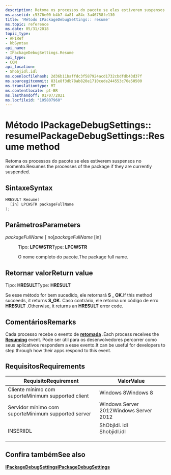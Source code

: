 ```yaml
---
description: Retoma os processos do pacote se eles estiverem suspensos no momento.
ms.assetid: c5376e00-b4b7-4a81-a84c-3a46758fe130
title: 'Método IPackageDebugSettings:: resume'
ms.topic: reference
ms.date: 05/31/2018
topic_type:
- APIRef
- kbSyntax
api_name:
- IPackageDebugSettings.Resume
api_type:
- COM
api_location:
- Shobjidl.idl
ms.openlocfilehash: 2d36b11baffdc3f587924acd1732cbdfdb43d37f
ms.sourcegitcommit: 831e8f3db78ab820e1710cede244553c70e50500
ms.translationtype: MT
ms.contentlocale: pt-BR
ms.lasthandoff: 01/07/2021
ms.locfileid: "105807960"
---
```

# <a name="ipackagedebugsettingsresume-method"></a><span data-ttu-id="b10ec-103">Método IPackageDebugSettings:: resume</span><span class="sxs-lookup"><span data-stu-id="b10ec-103">IPackageDebugSettings::Resume method</span></span>

<span data-ttu-id="b10ec-104">Retoma os processos do pacote se eles estiverem suspensos no momento.</span><span class="sxs-lookup"><span data-stu-id="b10ec-104">Resumes the processes of the package if they are currently suspended.</span></span>

## <a name="syntax"></a><span data-ttu-id="b10ec-105">Sintaxe</span><span class="sxs-lookup"><span data-stu-id="b10ec-105">Syntax</span></span>


```C++
HRESULT Resume(
  [in] LPCWSTR packageFullName
);
```



## <a name="parameters"></a><span data-ttu-id="b10ec-106">Parâmetros</span><span class="sxs-lookup"><span data-stu-id="b10ec-106">Parameters</span></span>

<dl> <dt>

<span data-ttu-id="b10ec-107">*packageFullName* \[ no\]</span><span class="sxs-lookup"><span data-stu-id="b10ec-107">*packageFullName* \[in\]</span></span>
</dt> <dd>

<span data-ttu-id="b10ec-108">Tipo: **LPCWSTR**</span><span class="sxs-lookup"><span data-stu-id="b10ec-108">Type: **LPCWSTR**</span></span>

<span data-ttu-id="b10ec-109">O nome completo do pacote.</span><span class="sxs-lookup"><span data-stu-id="b10ec-109">The package full name.</span></span>

</dd> </dl>

## <a name="return-value"></a><span data-ttu-id="b10ec-110">Retornar valor</span><span class="sxs-lookup"><span data-stu-id="b10ec-110">Return value</span></span>

<span data-ttu-id="b10ec-111">Tipo: **HRESULT**</span><span class="sxs-lookup"><span data-stu-id="b10ec-111">Type: **HRESULT**</span></span>

<span data-ttu-id="b10ec-112">Se esse método for bem sucedido, ele retornará **S \_ OK**.</span><span class="sxs-lookup"><span data-stu-id="b10ec-112">If this method succeeds, it returns **S\_OK**.</span></span> <span data-ttu-id="b10ec-113">Caso contrário, ele retorna um código de erro **HRESULT** .</span><span class="sxs-lookup"><span data-stu-id="b10ec-113">Otherwise, it returns an **HRESULT** error code.</span></span>

## <a name="remarks"></a><span data-ttu-id="b10ec-114">Comentários</span><span class="sxs-lookup"><span data-stu-id="b10ec-114">Remarks</span></span>

<span data-ttu-id="b10ec-115">Cada processo recebe o evento de [**retomada**](/uwp/api/Windows.ApplicationModel.Core.CoreApplication?view=winrt-19041) .</span><span class="sxs-lookup"><span data-stu-id="b10ec-115">Each process receives the [**Resuming**](/uwp/api/Windows.ApplicationModel.Core.CoreApplication?view=winrt-19041) event.</span></span> <span data-ttu-id="b10ec-116">Pode ser útil para os desenvolvedores percorrer como seus aplicativos respondem a esse evento.</span><span class="sxs-lookup"><span data-stu-id="b10ec-116">It can be useful for developers to step through how their apps respond to this event.</span></span>

## <a name="requirements"></a><span data-ttu-id="b10ec-117">Requisitos</span><span class="sxs-lookup"><span data-stu-id="b10ec-117">Requirements</span></span>



| <span data-ttu-id="b10ec-118">Requisito</span><span class="sxs-lookup"><span data-stu-id="b10ec-118">Requirement</span></span> | <span data-ttu-id="b10ec-119">Valor</span><span class="sxs-lookup"><span data-stu-id="b10ec-119">Value</span></span> |
|-------------------------------------|-----------------------------------------------------------------------------------------|
| <span data-ttu-id="b10ec-120">Cliente mínimo com suporte</span><span class="sxs-lookup"><span data-stu-id="b10ec-120">Minimum supported client</span></span><br/> | <span data-ttu-id="b10ec-121">Windows 8</span><span class="sxs-lookup"><span data-stu-id="b10ec-121">Windows 8</span></span><br/>                                                                    |
| <span data-ttu-id="b10ec-122">Servidor mínimo com suporte</span><span class="sxs-lookup"><span data-stu-id="b10ec-122">Minimum supported server</span></span><br/> | <span data-ttu-id="b10ec-123">Windows Server 2012</span><span class="sxs-lookup"><span data-stu-id="b10ec-123">Windows Server 2012</span></span><br/>                                                          |
| <span data-ttu-id="b10ec-124">INSERI</span><span class="sxs-lookup"><span data-stu-id="b10ec-124">IDL</span></span><br/>                      | <dl> <span data-ttu-id="b10ec-125"><dt>ShObjIdl. idl</dt></span><span class="sxs-lookup"><span data-stu-id="b10ec-125"><dt>Shobjidl.idl</dt></span></span> </dl> |



## <a name="see-also"></a><span data-ttu-id="b10ec-126">Confira também</span><span class="sxs-lookup"><span data-stu-id="b10ec-126">See also</span></span>

<dl> <dt>

<span data-ttu-id="b10ec-127">[**IPackageDebugSettings**](/previous-versions//hh438393(v=vs.85))</span><span class="sxs-lookup"><span data-stu-id="b10ec-127">[**IPackageDebugSettings**](/previous-versions//hh438393(v=vs.85))</span></span>
</dt> </dl>

 

 
